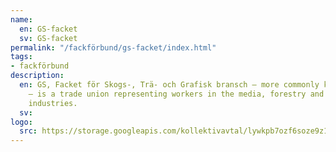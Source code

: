 ```yaml
---
name:
  en: GS-facket
  sv: GS-facket
permalink: "/fackförbund/gs-facket/index.html"
tags:
- fackförbund
description:
  en: GS, Facket för Skogs-, Trä- och Grafisk bransch – more commonly known as GS-facket
    – is a trade union representing workers in the media, forestry and woodworking
    industries.
  sv:
logo:
  src: https://storage.googleapis.com/kollektivavtal/lywkpb7ozf6soze9z18h4q8bpsof
---
```

